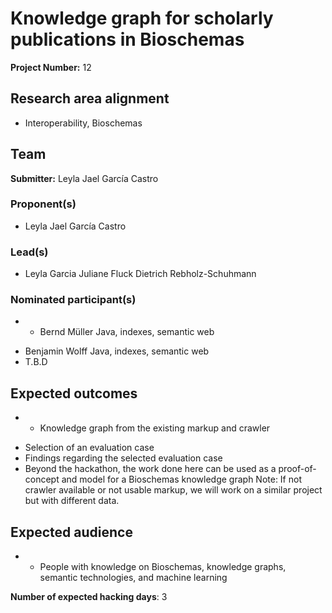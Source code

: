 # Knowledge graph for scholarly publications in Bioschemas

**Project Number:** 12

## Research area alignment

- Interoperability, Bioschemas

## Team

**Submitter:** Leyla Jael García Castro

### Proponent(s)

- Leyla Jael García Castro

### Lead(s)

- Leyla Garcia
 Juliane Fluck
 Dietrich Rebholz-Schuhmann

### Nominated participant(s)

- * Bernd Müller Java, indexes, semantic web
 * Benjamin Wolff Java, indexes, semantic web
 * T.B.D

## Expected outcomes

- * Knowledge graph from the existing markup and crawler
 * Selection of an evaluation case
 * Findings regarding the selected evaluation case
 * Beyond the hackathon, the work done here can be used as a proof-of-concept and model for a Bioschemas knowledge graph
 Note: If not crawler available or not usable markup, we will work on a similar project but with different data.

## Expected audience

- * People with knowledge on Bioschemas, knowledge graphs, semantic technologies, and machine learning

**Number of expected hacking days**: 3

